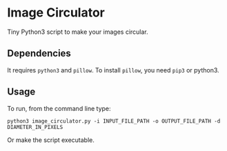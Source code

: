 # Image Circulator
Tiny Python3 script to make your images circular.

## Dependencies
 It requires `python3` and `pillow`.
 To install `pillow`, you need `pip3` or python3.

## Usage
To run, from the command line type:

`python3 image_circulator.py -i INPUT_FILE_PATH -o OUTPUT_FILE_PATH -d DIAMETER_IN_PIXELS`

Or make the script executable.
